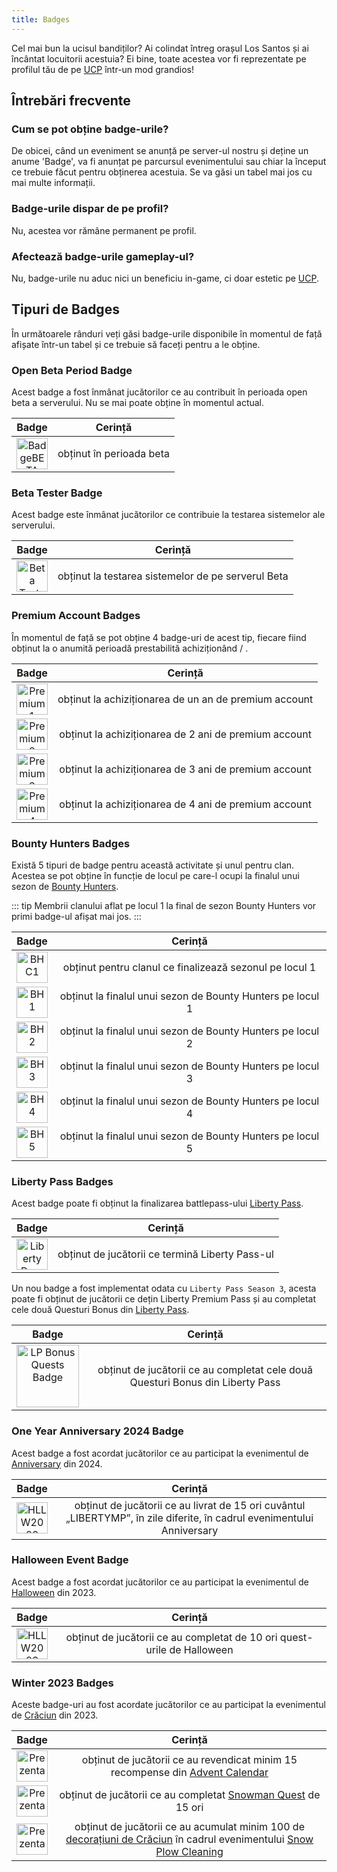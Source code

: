```yaml
---
title: Badges
---
```


Cel mai bun la ucisul bandiților? Ai colindat întreg orașul Los Santos și ai încântat locuitorii acestuia? Ei bine, toate acestea vor fi reprezentate pe profilul tău de pe [UCP](https://ucp.liberty.mp) într-un mod grandios!

## Întrebări frecvente

### Cum se pot obține badge-urile?

De obicei, când un eveniment se anunță pe server-ul nostru și deține un anume 'Badge', va fi anunțat pe parcursul evenimentului sau chiar la început ce trebuie făcut pentru obținerea acestuia. Se va găsi un tabel mai jos cu mai multe informații.

### Badge-urile dispar de pe profil?

Nu, acestea vor rămâne permanent pe profil.

### Afectează badge-urile gameplay-ul?

Nu, badge-urile nu aduc nici un beneficiu in-game, ci doar estetic pe [UCP](https://ucp.liberty.mp). 

## Tipuri de Badges

În următoarele rânduri veți găsi badge-urile disponibile în momentul de față afișate într-un tabel și ce trebuie să faceți pentru a le obține.

### Open Beta Period Badge

Acest badge a fost înmânat jucătorilor ce au contribuit în perioada open beta a serverului. Nu se mai poate obține în momentul actual.

| Badge   | Cerință |
| :-----------: | :-----------: |
| <Image src="https://i.imgur.com/Bnr5W0Q.png" alt="BadgeBETA" width="50" label="Beta Testing Badge" />| obținut în perioada beta |

### Beta Tester Badge

Acest badge este înmânat jucătorilor ce contribuie la testarea sistemelor ale serverului.

| Badge   | Cerință |
| :-----------: | :-----------: |
| <Image src="https://ucp.liberty.mp/assets/images/profile/badges/beta_tester.png" alt="Beta Tester" width="50" label="Beta Tester Badge" />| obținut la testarea sistemelor de pe serverul Beta |

### Premium Account Badges

În momentul de față se pot obține 4 badge-uri de acest tip, fiecare fiind obținut la o anumită perioadă prestabilită achiziționând <PremiumSubscription type='gold' /> / <PremiumSubscription type='platinum' />.

| Badge   | Cerință |
| :-----------: | :-----------: |
| <Image src="https://i.imgur.com/1AV8xXy.png" alt="Premium 1" width="50" label="Premium 1 Year" />| obținut la achiziționarea de un an de premium account |
| <Image src="https://i.imgur.com/rmEBcAg.png" alt="Premium 2" width="50" label="Premium 2 Years" />| obținut la achiziționarea de 2 ani de premium account |
| <Image src="https://i.imgur.com/vL6ckpM.png" alt="Premium 3" width="50" label="Premium 3 Years" />| obținut la achiziționarea de 3 ani de premium account |
| <Image src="https://i.imgur.com/2QDVNZH.png" alt="Premium 4" width="50" label="Premium 4 Years" />| obținut la achiziționarea de 4 ani de premium account |

### Bounty Hunters Badges

Există 5 tipuri de badge pentru această activitate și unul pentru clan. Acestea se pot obține în funcție de locul pe care-l ocupi la finalul unui sezon de [Bounty Hunters](../events/bounty-hunters).

::: tip
Membrii clanului aflat pe locul 1 la final de sezon Bounty Hunters vor primi badge-ul afișat mai jos.
:::

| Badge   | Cerință |
| :-----------: | :-----------: |
| <Image src="https://i.imgur.com/L2iXlIM.png" alt="BHC1" width="50" label="Bounty Hunters Criminal Cartel" />| obținut pentru clanul ce finalizează sezonul pe locul 1 |
| <Image src="https://i.imgur.com/sO3RZZH.png" alt="BH1" width="50" label="Bounty Hunters Master" />| obținut la finalul unui sezon de Bounty Hunters pe locul 1 |
| <Image src="https://i.imgur.com/DVMB9Db.png" alt="BH2" width="50" label="Bounty Hunters Diamond" />| obținut la finalul unui sezon de Bounty Hunters pe locul 2 |
| <Image src="https://i.imgur.com/jCsSbYc.png" alt="BH3" width="50" label="Bounty Hunters Gold" />| obținut la finalul unui sezon de Bounty Hunters pe locul 3 |
| <Image src="https://i.imgur.com/NGwpTQ4.png" alt="BH4" width="50" label="Bounty Hunters Silver" />| obținut la finalul unui sezon de Bounty Hunters pe locul 4 |
| <Image src="https://i.imgur.com/bKpnEvf.png" alt="BH5" width="50" label="Bounty Hunters Bronze" />| obținut la finalul unui sezon de Bounty Hunters pe locul 5 |

### Liberty Pass Badges

Acest badge poate fi obținut la finalizarea battlepass-ului [Liberty Pass](../events/libertypass-seasonal-event-).

| Badge   | Cerință |
| :-----------: | :-----------: |
| <Image src="https://i.imgur.com/EuMloev.png" alt="Liberty Pass" width="50" label="Liberty Pass Season" />| obținut de jucătorii ce termină Liberty Pass-ul |

Un nou badge a fost implementat odata cu `Liberty Pass Season 3`, acesta poate fi obținut de jucătorii ce dețin Liberty Premium Pass și au completat cele două Questuri Bonus din [Liberty Pass](../events/libertypass-seasonal-event-).

| Badge   | Cerință |
| :-----------: | :-----------: |
| <Image src="https://i.imgur.com/rYMgGg9.png" alt="LP Bonus Quests Badge" width="100" label="LP Bonus Quests Badge" />| obținut de jucătorii ce au completat cele două Questuri Bonus din Liberty Pass |

### One Year Anniversary 2024 Badge

Acest badge a fost acordat jucătorilor ce au participat la evenimentul de [Anniversary](../events/anniversary-seasonal-event) din 2024.

| Badge   | Cerință |
| :-----------: | :-----------: |
| <Image src="https://i.imgur.com/CHdswhv.png" alt="HLLW2023" width="50" label="Anniversay Event" />| obținut de jucătorii ce au livrat de 15 ori cuvântul „LIBERTYMP”, în zile diferite, în cadrul evenimentului Anniversary |

### Halloween Event Badge

Acest badge a fost acordat jucătorilor ce au participat la evenimentul de [Halloween](../events/halloween-seasonal-event) din 2023.

| Badge   | Cerință |
| :-----------: | :-----------: |
| <Image src="https://i.imgur.com/vzSPRo3.png" alt="HLLW2023" width="50" label="Halloween Event" />| obținut de jucătorii ce au completat de 10 ori quest-urile de Halloween |

### Winter 2023 Badges

Aceste badge-uri au fost acordate jucătorilor ce au participat la evenimentul de [Crăciun](../events/winter-seasonal-event) din 2023.

| Badge   | Cerință |
| :-----------: | :-----------: |
| <Image src="https://i.imgur.com/TkaQrE6.png" alt="Prezentare badge" label="Advent Calendar 2023" width="50" /> | obținut de jucătorii ce au revendicat minim 15 recompense din [Advent Calendar](../events/winter-seasonal-event#advent-calendar-📆) |
| <Image src="https://i.imgur.com/8bsRuSh.png" alt="Prezentare badge" label="Snowman Quest 2023" width="50" /> | obținut de jucătorii ce au completat [Snowman Quest](../events/winter-seasonal-event#snowman-quest-⛄) de 15 ori |
| <Image src="https://i.imgur.com/ZvPYU0i.png" alt="Prezentare badge" label="Snow Plow Cleaning 2023" width="50" /> | obținut de jucătorii ce au acumulat minim 100 de [decorațiuni de Crăciun](#christmas-decorations-🎄) în cadrul evenimentului [Snow Plow Cleaning](../events/winter-seasonal-event#snow-plow-cleaning-🚜) |

